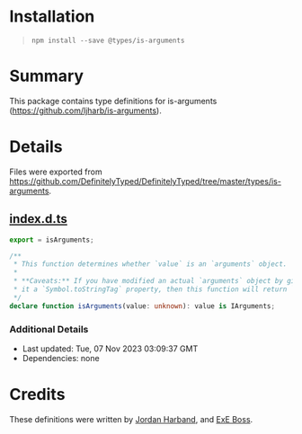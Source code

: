 # Installation
> `npm install --save @types/is-arguments`

# Summary
This package contains type definitions for is-arguments (https://github.com/ljharb/is-arguments).

# Details
Files were exported from https://github.com/DefinitelyTyped/DefinitelyTyped/tree/master/types/is-arguments.
## [index.d.ts](https://github.com/DefinitelyTyped/DefinitelyTyped/tree/master/types/is-arguments/index.d.ts)
````ts
export = isArguments;

/**
 * This function determines whether `value` is an `arguments` object.
 *
 * **Caveats:** If you have modified an actual `arguments` object by giving
 * it a `Symbol.toStringTag` property, then this function will return `false`.
 */
declare function isArguments(value: unknown): value is IArguments;

````

### Additional Details
 * Last updated: Tue, 07 Nov 2023 03:09:37 GMT
 * Dependencies: none

# Credits
These definitions were written by [Jordan Harband](https://github.com/ljharb), and [ExE Boss](https://github.com/ExE-Boss).
